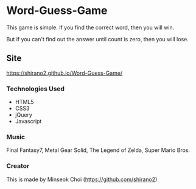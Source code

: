 # Word-Guess-Game

This game is simple. If you find the correct word, then you will win.

But if you can't find out the answer until count is zero, then you will lose.


## Site
https://shirano2.github.io/Word-Guess-Game/


### Technologies Used

* HTML5
* CSS3
* jQuery
* Javascript


### Music
Final Fantasy7, Metal Gear Solid, The Legend of Zelda, Super Mario Bros.


### Creator
This is made by Minseok Choi (https://github.com/shirano2)
